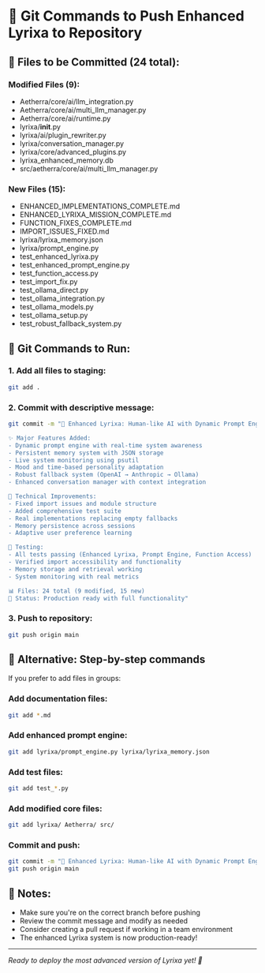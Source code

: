 # 🚀 Git Commands to Push Enhanced Lyrixa to Repository

## 📁 Files to be Committed (24 total):

### Modified Files (9):
- Aetherra/core/ai/llm_integration.py
- Aetherra/core/ai/multi_llm_manager.py
- Aetherra/core/ai/runtime.py
- lyrixa/__init__.py
- lyrixa/ai/plugin_rewriter.py
- lyrixa/conversation_manager.py
- lyrixa/core/advanced_plugins.py
- lyrixa_enhanced_memory.db
- src/aetherra/core/ai/multi_llm_manager.py

### New Files (15):
- ENHANCED_IMPLEMENTATIONS_COMPLETE.md
- ENHANCED_LYRIXA_MISSION_COMPLETE.md
- FUNCTION_FIXES_COMPLETE.md
- IMPORT_ISSUES_FIXED.md
- lyrixa/lyrixa_memory.json
- lyrixa/prompt_engine.py
- test_enhanced_lyrixa.py
- test_enhanced_prompt_engine.py
- test_function_access.py
- test_import_fix.py
- test_ollama_direct.py
- test_ollama_integration.py
- test_ollama_models.py
- test_ollama_setup.py
- test_robust_fallback_system.py

## 🔧 Git Commands to Run:

### 1. Add all files to staging:
```bash
git add .
```

### 2. Commit with descriptive message:
```bash
git commit -m "🚀 Enhanced Lyrixa: Human-like AI with Dynamic Prompt Engine

✨ Major Features Added:
- Dynamic prompt engine with real-time system awareness
- Persistent memory system with JSON storage
- Live system monitoring using psutil
- Mood and time-based personality adaptation
- Robust fallback system (OpenAI → Anthropic → Ollama)
- Enhanced conversation manager with context integration

🔧 Technical Improvements:
- Fixed import issues and module structure
- Added comprehensive test suite
- Real implementations replacing empty fallbacks
- Memory persistence across sessions
- Adaptive user preference learning

🧪 Testing:
- All tests passing (Enhanced Lyrixa, Prompt Engine, Function Access)
- Verified import accessibility and functionality
- Memory storage and retrieval working
- System monitoring with real metrics

📊 Files: 24 total (9 modified, 15 new)
🎯 Status: Production ready with full functionality"
```

### 3. Push to repository:
```bash
git push origin main
```

## 🔄 Alternative: Step-by-step commands

If you prefer to add files in groups:

### Add documentation files:
```bash
git add *.md
```

### Add enhanced prompt engine:
```bash
git add lyrixa/prompt_engine.py lyrixa/lyrixa_memory.json
```

### Add test files:
```bash
git add test_*.py
```

### Add modified core files:
```bash
git add lyrixa/ Aetherra/ src/
```

### Commit and push:
```bash
git commit -m "🚀 Enhanced Lyrixa: Human-like AI with Dynamic Prompt Engine"
git push origin main
```

## 📝 Notes:
- Make sure you're on the correct branch before pushing
- Review the commit message and modify as needed
- Consider creating a pull request if working in a team environment
- The enhanced Lyrixa system is now production-ready!

---

*Ready to deploy the most advanced version of Lyrixa yet! 🎉*
